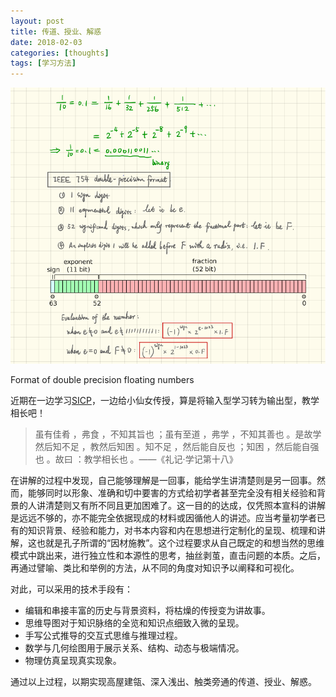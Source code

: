 ```yaml
---
layout: post
title: 传道、授业、解惑
date: 2018-02-03
categories: [thoughts]
tags: [学习方法]
---
```


![](/figures/p48379901.jpg)

Format of double precision floating numbers

近期在一边学习[SICP](https://book.douban.com/subject/1451622/)，一边给小仙女传授，算是将输入型学习转为输出型，教学相长吧！

> 虽有佳肴 ，弗食 ，不知其旨也 ；虽有至道 ，弗学 ，不知其善也 。是故学然后知不足 ，教然后知困 。知不足 ，然后能自反也 ；知困 ，然后能自强也 。故曰 ：教学相长也 。——《礼记·学记第十八》

在讲解的过程中发现，自己能够理解是一回事，能给学生讲清楚则是另一回事。然而，能够同时以形象、准确和切中要害的方式给初学者甚至完全没有相关经验和背景的人讲清楚则又有所不同且更加困难了。这一目的的达成，仅凭照本宣科的讲解是远远不够的，亦不能完全依据现成的材料或因循他人的讲述。应当考量初学者已有的知识背景、经验和能力，对书本内容和内在思想进行定制化的呈现、梳理和讲解，这也就是孔子所谓的“因材施教”。这个过程要求从自己既定的和想当然的思维模式中跳出来，进行独立性和本源性的思考，抽丝剥茧，直击问题的本质。之后，再通过譬喻、类比和举例的方法，从不同的角度对知识予以阐释和可视化。

对此，可以采用的技术手段有：

- 编辑和串接丰富的历史与背景资料，将枯燥的传授变为讲故事。
- 思维导图对于知识脉络的全览和知识点细致入微的呈现。
- 手写公式推导的交互式思维与推理过程。
- 数学与几何绘图用于展示关系、结构、动态与极端情况。
- 物理仿真呈现真实现象。

通过以上过程，以期实现高屋建瓴、深入浅出、触类旁通的传道、授业、解惑。
